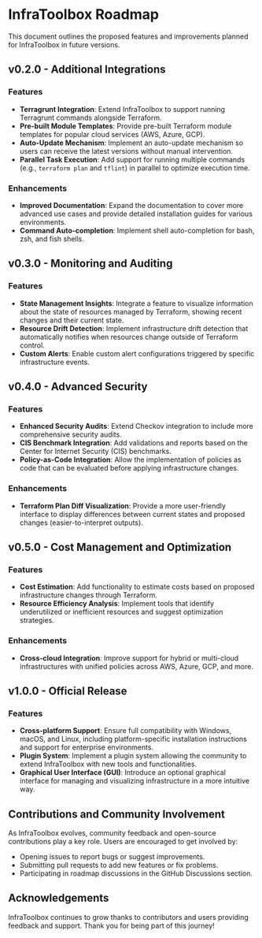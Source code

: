 # InfraToolbox Roadmap

This document outlines the proposed features and improvements planned for InfraToolbox in future versions.

## v0.2.0 - Additional Integrations

### Features

- **Terragrunt Integration**: Extend InfraToolbox to support running Terragrunt commands alongside Terraform.
- **Pre-built Module Templates**: Provide pre-built Terraform module templates for popular cloud services (AWS, Azure, GCP).
- **Auto-Update Mechanism**: Implement an auto-update mechanism so users can receive the latest versions without manual intervention.
- **Parallel Task Execution**: Add support for running multiple commands (e.g., `terraform plan` and `tflint`) in parallel to optimize execution time.

### Enhancements

- **Improved Documentation**: Expand the documentation to cover more advanced use cases and provide detailed installation guides for various environments.
- **Command Auto-completion**: Implement shell auto-completion for bash, zsh, and fish shells.
  
## v0.3.0 - Monitoring and Auditing

### Features

- **State Management Insights**: Integrate a feature to visualize information about the state of resources managed by Terraform, showing recent changes and their current state.
- **Resource Drift Detection**: Implement infrastructure drift detection that automatically notifies when resources change outside of Terraform control.
- **Custom Alerts**: Enable custom alert configurations triggered by specific infrastructure events.

## v0.4.0 - Advanced Security

### Features

- **Enhanced Security Audits**: Extend Checkov integration to include more comprehensive security audits.
- **CIS Benchmark Integration**: Add validations and reports based on the Center for Internet Security (CIS) benchmarks.
- **Policy-as-Code Integration**: Allow the implementation of policies as code that can be evaluated before applying infrastructure changes.

### Enhancements

- **Terraform Plan Diff Visualization**: Provide a more user-friendly interface to display differences between current states and proposed changes (easier-to-interpret outputs).
  
## v0.5.0 - Cost Management and Optimization

### Features

- **Cost Estimation**: Add functionality to estimate costs based on proposed infrastructure changes through Terraform.
- **Resource Efficiency Analysis**: Implement tools that identify underutilized or inefficient resources and suggest optimization strategies.

### Enhancements

- **Cross-cloud Integration**: Improve support for hybrid or multi-cloud infrastructures with unified policies across AWS, Azure, GCP, and more.

## v1.0.0 - Official Release

### Features

- **Cross-platform Support**: Ensure full compatibility with Windows, macOS, and Linux, including platform-specific installation instructions and support for enterprise environments.
- **Plugin System**: Implement a plugin system allowing the community to extend InfraToolbox with new tools and functionalities.
- **Graphical User Interface (GUI)**: Introduce an optional graphical interface for managing and visualizing infrastructure in a more intuitive way.
  
## Contributions and Community Involvement

As InfraToolbox evolves, community feedback and open-source contributions play a key role. Users are encouraged to get involved by:

- Opening issues to report bugs or suggest improvements.
- Submitting pull requests to add new features or fix problems.
- Participating in roadmap discussions in the GitHub Discussions section.

## Acknowledgements

InfraToolbox continues to grow thanks to contributors and users providing feedback and support. Thank you for being part of this journey!
